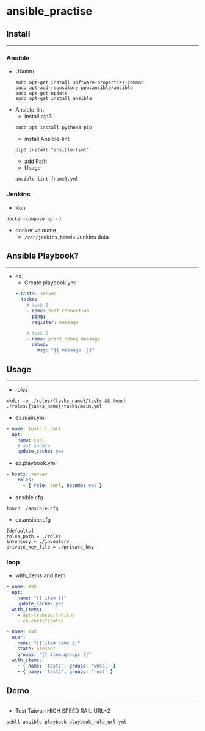 # ansible_practise

## Install
---
### Ansible
* Ubuntu
    ```shell
    sudo apt-get install software-properties-common
    sudo apt-add-repository ppa:ansible/ansible
    sudo apt-get update
    sudo apt-get install ansible
    ```
* Ansible-lint
    * install pip3
    ```shell
    sudo apt install python3-pip
    ```
    * install Ansible-lint
    ```shell
    pip3 install "ansible-lint"
    ```
    * add Path
    * Usage
    ```shell
    ansible-lint {name}.yml
    ```
### Jenkins
* Run
```shell
docker-compose up -d
```

* docker voloume
    * ```/var/jenkins_home```is Jenkins data


## Ansible Playbook?
---
* ex.
    - Create playbook.yml
    ```yaml
    - hosts: server
      tasks: 
        # task 1
        - name: test connection
          ping:
          register: message

        # task 2
        - name: print debug message
          debug: 
            msg: "{{ message  }}"
    ```
## Usage
---
* roles
```shell
mkdir -p ./roles/{tasks_name}/tasks && touch ./roles/{tasks_name}/tasks/main.yml
```


* ex.main.yml
```yaml
- name: Install curl
  apt:
    name: curl
    # apt update
    update_cache: yes
```

* ex.playbook.yml
```yaml
- hosts: server
    roles:
      - { role: curl, become: yes }
```


* ansible.cfg
```shell
touch ./ansible.cfg
```

* ex.ansible.cfg  
```
[defaults]
roles_path = ./roles
inventory = ./inventory
private_key_file = ./private_key
```

### loop
* with_items and item
```yml
- name: XXX
  apt:
    name: "{{ item }}"
    update_cache: yes
  with_items: 
    - apt-transport-https
    - ca-certificates
```

```yml
- name: xxx
  user: 
    name: "{{ item.name }}"
    state: present
    groups: "{{ item.groups }}"
  with_items:
    - { name: 'test1', groups: 'wheel' }
    - { name: 'test2', groups: 'root' }
```

## Demo
---
* Test Taiwan HIGH SPEED RAIL URL\*2  

```sehll ansible-playbook playbook_rule_url.yml ```

